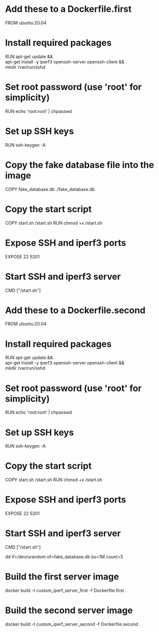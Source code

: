 
# Add these to a Dockerfile.first


FROM ubuntu:20.04

# Install required packages
RUN apt-get update && \
    apt-get install -y iperf3 openssh-server openssh-client && \
    mkdir /var/run/sshd

# Set root password (use 'root' for simplicity)
RUN echo 'root:root' | chpasswd

# Set up SSH keys
RUN ssh-keygen -A

# Copy the fake database file into the image
COPY fake_database.db ./fake_database.db

# Copy the start script
COPY start.sh /start.sh
RUN chmod +x /start.sh

# Expose SSH and iperf3 ports
EXPOSE 22 5201

# Start SSH and iperf3 server
CMD ["/start.sh"]


# Add these to a Dockerfile.second

FROM ubuntu:20.04

# Install required packages
RUN apt-get update && \
    apt-get install -y iperf3 openssh-server openssh-client && \
    mkdir /var/run/sshd

# Set root password (use 'root' for simplicity)
RUN echo 'root:root' | chpasswd

# Set up SSH keys
RUN ssh-keygen -A

# Copy the start script
COPY start.sh /start.sh
RUN chmod +x /start.sh

# Expose SSH and iperf3 ports
EXPOSE 22 5201

# Start SSH and iperf3 server
CMD ["/start.sh"]



dd if=/dev/urandom of=fake_database.db bs=1M count=5

# Build the first server image
docker build -t custom_iperf_server_first -f Dockerfile.first .

# Build the second server image
docker build -t custom_iperf_server_second -f Dockerfile.second .

